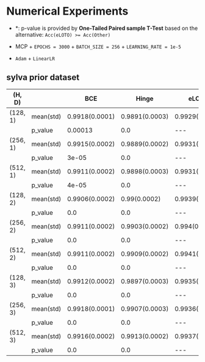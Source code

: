 # **Numerical Experiments**
- *: p-value is provided by **One-Tailed Paired sample T-Test** based on the alternative: `Acc(eLOTO) >= Acc(Other)`


- MCP + `EPOCHS = 3000` + `BATCH_SIZE = 256` + `LEARNING_RATE = 1e-5`
- `Adam` + `LinearLR`

## sylva prior dataset



| (H, D)   |           | BCE             | Hinge          | eLOTO          |
| -------- | --------- | --------------  | -------------- | -------------- |
| (128, 1) | mean(std) | 0.9918(0.0001) | 0.9891(0.0003) | 0.9929(0.0003) |
|          | p_value   | 0.00013        | 0.0        | ---            |
| (256, 1) | mean(std) | 0.9915(0.0002) | 0.9889(0.0002) | 0.9931(0.0002) |
|          | p_value   | 3e-05        | 0.0        | ---            |
| (512, 1) | mean(std) | 0.9911(0.0002) | 0.9898(0.0003) | 0.9931(0.0003) |
|          | p_value   | 4e-05        | 0.0        | ---            |
| (128, 2) | mean(std) | 0.9906(0.0002) | 0.99(0.0002) | 0.9939(0.0002) |
|          | p_value   | 0.0        | 0.0        | ---            |
| (256, 2) | mean(std) | 0.9911(0.0002) | 0.9903(0.0002) | 0.994(0.0002) |
|          | p_value   | 0.0        | 0.0        | ---            |
| (512, 2) | mean(std) | 0.9911(0.0002) | 0.9909(0.0002) | 0.9941(0.0002) |
|          | p_value   | 0.0        | 0.0        | ---            |
| (128, 3) | mean(std) | 0.9912(0.0002) | 0.9897(0.0003) | 0.9935(0.0004) |
|          | p_value   | 0.0        | 0.0        | ---            |
| (256, 3) | mean(std) | 0.9918(0.0001) | 0.9907(0.0003) | 0.9936(0.0002) |
|          | p_value   | 0.0        | 0.0        | ---            |
| (512, 3) | mean(std) | 0.9916(0.0002) | 0.9913(0.0002) | 0.9937(0.0002) |
|          | p_value   | 0.0        | 0.0        | ---            |
